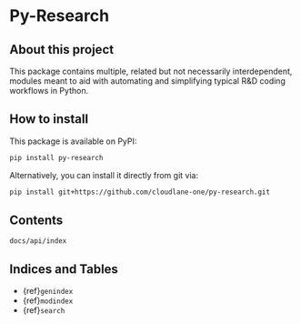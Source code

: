 # Py-Research

## About this project

This package contains multiple, related but not necessarily interdependent, modules meant to aid with automating and simplifying typical R&D coding workflows in Python.

## How to install

This package is available on PyPI:

```bash
pip install py-research
```

Alternatively, you can install it directly from git via:

```bash
pip install git+https://github.com/cloudlane-one/py-research.git
```

## Contents

```{toctree}
docs/api/index
```

## Indices and Tables

- {ref}`genindex`
- {ref}`modindex`
- {ref}`search`
